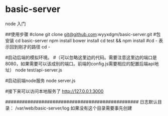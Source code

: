 # basic-server
node 入门


##使用步骤
#clone
git clone git@github.com:wyyxdgm/basic-server.git
#包安装
cd basic-server
npm install
bower install
cd test && npm install
#cd - 表示回到刚才的路径
cd -

#启动后端的模拟环境。
#（可以忽略这里边的代码。需要注意这里边的端口是8080，如果需要可以该成别的端口。前端的config.js需要相应的配置后端api地址）
node test/api-server.js

#启动前端node服务
node server.js

#接下来可以访问本地服务了
http://127.0.0.1:3000


################################################
日志默认目录：
/var/web/basic-server/log
如果没有这个目录需要事先创建